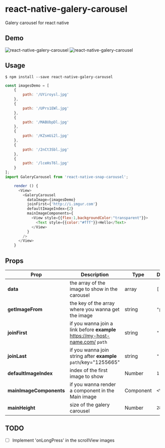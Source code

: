 # react-native-galery-carousel
Galery carousel for react native



## Demo

![react-native-galery-carousel](https://media.giphy.com/media/3oKIPuWr6Mp7bOtYVG/giphy.gif)
![react-native-galery-carousel](https://media.giphy.com/media/3oKIPj1guAZsLVqQfK/giphy.gif)


## Usage

```
$ npm install --save react-native-galery-carousel
```

```javascript
const imagesDemo = [
    {
        path: '/UYiroysl.jpg'
    },
    {  
        path: '/UPrs1EWl.jpg'
    },
    {    
        path: '/MABUbpDl.jpg'
    },
    {    
        path: '/KZsmUi2l.jpg'
    },
    {    
        path: '/2nCt3Sbl.jpg'
    },
    {    
        path: '/lceHsT6l.jpg'
    }
];
import GaleryCarousel from 'react-native-snap-carousel';

    render () {
      <View>
        <GaleryCarousel
          dataImage={imagesDemo}
          joinFirst={'http://i.imgur.com'}
          defaultImageIndex={2}
          mainImageComponents={
            <View style={{flex:1,backgroundColor:"transparent"}}>
              <Text style={{color:"#fff"}}>Hello</Text>
            </View>
          }
        />
      </View>
    }
```

## Props

Prop | Description | Type | Default
------ | ------ | ------ | ------
**data** | the array of the image to show in the carousel | array | `[]`
**getImageFrom** | the key of the array where you wanna get the image | string | `"path"`
**joinFirst** | if you wanna join a link before **example** https://my-host-name.com/ `path` | string | `""`
**joinLast** | if you wanna join string after **example** `path`/key="1255665" | string | `""`
**defaultImageIndex** | index of the first image to show | Number | `1`
**mainImageComponents** | if you wanna render a component in the Main image | Component | `<View/>`
**mainHeight** | size of the galery carousel | Number | `280`


## TODO
- [ ] Implement 'onLongPress' in the scrollView images

